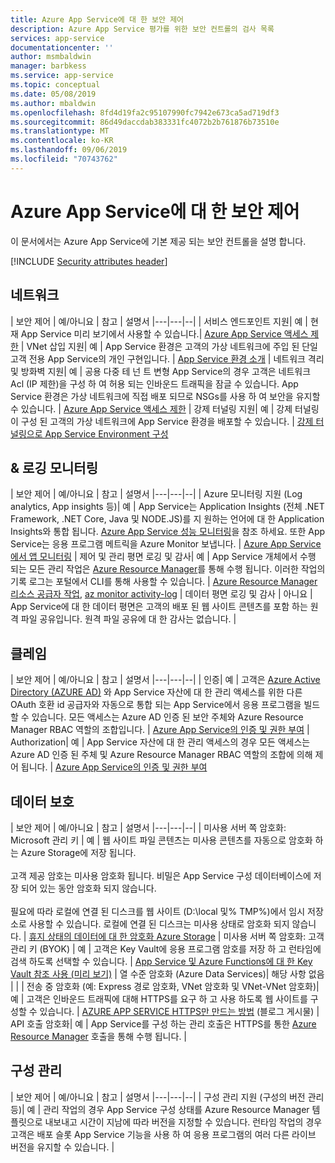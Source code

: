 ```yaml
---
title: Azure App Service에 대 한 보안 제어
description: Azure App Service 평가를 위한 보안 컨트롤의 검사 목록
services: app-service
documentationcenter: ''
author: msmbaldwin
manager: barbkess
ms.service: app-service
ms.topic: conceptual
ms.date: 05/08/2019
ms.author: mbaldwin
ms.openlocfilehash: 8fd4d19fa2c95107990fc7942e673ca5ad719df3
ms.sourcegitcommit: 86d49daccdab383331fc4072b2b761876b73510e
ms.translationtype: MT
ms.contentlocale: ko-KR
ms.lasthandoff: 09/06/2019
ms.locfileid: "70743762"
---
```

# <a name="security-controls-for-azure-app-service"></a>Azure App Service에 대 한 보안 제어

이 문서에서는 Azure App Service에 기본 제공 되는 보안 컨트롤을 설명 합니다.

[!INCLUDE [Security attributes header](../../includes/security-attributes-header.md)]

## <a name="network"></a>네트워크

| 보안 제어 | 예/아니요 | 참고 | 설명서
|---|---|--|
| 서비스 엔드포인트 지원| 예 | 현재 App Service 미리 보기에서 사용할 수 있습니다.| [Azure App Service 액세스 제한](app-service-ip-restrictions.md)
| VNet 삽입 지원| 예 | App Service 환경은 고객의 가상 네트워크에 주입 된 단일 고객 전용 App Service의 개인 구현입니다. | [App Service 환경 소개](environment/intro.md)
| 네트워크 격리 및 방화벽 지원| 예 | 공용 다중 테 넌 트 변형 App Service의 경우 고객은 네트워크 Acl (IP 제한)을 구성 하 여 허용 되는 인바운드 트래픽을 잠글 수 있습니다.  App Service 환경은 가상 네트워크에 직접 배포 되므로 NSGs를 사용 하 여 보안을 유지할 수 있습니다. | [Azure App Service 액세스 제한](app-service-ip-restrictions.md)
| 강제 터널링 지원| 예 | 강제 터널링이 구성 된 고객의 가상 네트워크에 App Service 환경을 배포할 수 있습니다. | [강제 터널링으로 App Service Environment 구성](environment/forced-tunnel-support.md)

## <a name="monitoring--logging"></a>& 로깅 모니터링

| 보안 제어 | 예/아니요 | 참고 | 설명서
|---|---|--|
| Azure 모니터링 지원 (Log analytics, App insights 등)| 예 | App Service는 Application Insights (전체 .NET Framework, .NET Core, Java 및 NODE.JS)를 지 원하는 언어에 대 한 Application Insights와 통합 됩니다.  [Azure App Service 성능 모니터링](../azure-monitor/app/azure-web-apps.md)을 참조 하세요. 또한 App Service는 응용 프로그램 메트릭을 Azure Monitor 보냅니다. | [Azure App Service에서 앱 모니터링](web-sites-monitor.md)
| 제어 및 관리 평면 로깅 및 감사| 예 | App Service 개체에서 수행 되는 모든 관리 작업은 [Azure Resource Manager](../azure-resource-manager/index.yml)를 통해 수행 됩니다. 이러한 작업의 기록 로그는 포털에서 CLI를 통해 사용할 수 있습니다. | [Azure Resource Manager 리소스 공급자 작업](../role-based-access-control/resource-provider-operations.md#microsoftweb), [az monitor activity-log](/cli/azure/monitor/activity-log)
| 데이터 평면 로깅 및 감사 | 아니요 | App Service에 대 한 데이터 평면은 고객의 배포 된 웹 사이트 콘텐츠를 포함 하는 원격 파일 공유입니다.  원격 파일 공유에 대 한 감사는 없습니다. |

## <a name="identity"></a>클레임

| 보안 제어 | 예/아니요 | 참고 |  설명서
|---|---|--|
| 인증| 예 | 고객은 [Azure Active Directory (AZURE AD)](../active-directory/index.yml) 와 App Service 자산에 대 한 관리 액세스를 위한 다른 OAuth 호환 id 공급자와 자동으로 통합 되는 App Service에서 응용 프로그램을 빌드할 수 있습니다. 모든 액세스는 Azure AD 인증 된 보안 주체와 Azure Resource Manager RBAC 역할의 조합입니다. | [Azure App Service의 인증 및 권한 부여](overview-authentication-authorization.md)
| Authorization| 예 | App Service 자산에 대 한 관리 액세스의 경우 모든 액세스는 Azure AD 인증 된 주체 및 Azure Resource Manager RBAC 역할의 조합에 의해 제어 됩니다.  | [Azure App Service의 인증 및 권한 부여](overview-authentication-authorization.md)

## <a name="data-protection"></a>데이터 보호

| 보안 제어 | 예/아니요 | 참고 | 설명서
|---|---|--|
| 미사용 서버 쪽 암호화: Microsoft 관리 키 | 예 | 웹 사이트 파일 콘텐츠는 미사용 콘텐츠를 자동으로 암호화 하는 Azure Storage에 저장 됩니다. <br><br>고객 제공 암호는 미사용 암호화 됩니다. 비밀은 App Service 구성 데이터베이스에 저장 되어 있는 동안 암호화 되지 않습니다.<br><br>필요에 따라 로컬에 연결 된 디스크를 웹 사이트 (D:\local 및% TMP%)에서 임시 저장소로 사용할 수 있습니다. 로컬에 연결 된 디스크는 미사용 상태로 암호화 되지 않습니다. | [휴지 상태의 데이터에 대 한 암호화 Azure Storage](../storage/common/storage-service-encryption.md)
| 미사용 서버 쪽 암호화: 고객 관리 키 (BYOK) | 예 | 고객은 Key Vault에 응용 프로그램 암호를 저장 하 고 런타임에 검색 하도록 선택할 수 있습니다. | [App Service 및 Azure Functions에 대 한 Key Vault 참조 사용 (미리 보기)](app-service-key-vault-references.md)
| 열 수준 암호화 (Azure Data Services)| 해당 사항 없음 | |
| 전송 중 암호화 (예: Express 경로 암호화, VNet 암호화 및 VNet-VNet 암호화)| 예 | 고객은 인바운드 트래픽에 대해 HTTPS를 요구 하 고 사용 하도록 웹 사이트를 구성할 수 있습니다.  | [AZURE APP SERVICE HTTPS만 만드는 방법](https://blogs.msdn.microsoft.com/benjaminperkins/2017/11/30/how-to-make-an-azure-app-service-https-only/) (블로그 게시물)
| API 호출 암호화| 예 | App Service를 구성 하는 관리 호출은 HTTPS를 통한 [Azure Resource Manager](../azure-resource-manager/index.yml) 호출을 통해 수행 됩니다. |

## <a name="configuration-management"></a>구성 관리

| 보안 제어 | 예/아니요 | 참고 | 설명서
|---|---|--|
| 구성 관리 지원 (구성의 버전 관리 등)| 예 | 관리 작업의 경우 App Service 구성 상태를 Azure Resource Manager 템플릿으로 내보내고 시간이 지남에 따라 버전을 지정할 수 있습니다. 런타임 작업의 경우 고객은 배포 슬롯 App Service 기능을 사용 하 여 응용 프로그램의 여러 다른 라이브 버전을 유지할 수 있습니다. | 

